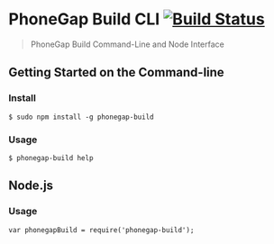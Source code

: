 # PhoneGap Build CLI [![Build Status][travis-ci-img]][travis-ci-url]

> PhoneGap Build Command-Line and Node Interface

## Getting Started on the Command-line

### Install

    $ sudo npm install -g phonegap-build

### Usage

    $ phonegap-build help

## Node.js

### Usage

    var phonegapBuild = require('phonegap-build');

[travis-ci-img]: https://secure.travis-ci.org/mwbrooks/phonegap-build-cli.png
[travis-ci-url]: http://travis-ci.org/mwbrooks/phonegap-build-cli

